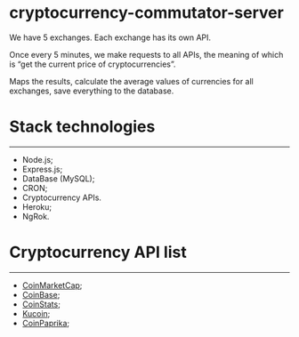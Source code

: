 # cryptocurrency-commutator-server

We have 5 exchanges. Each exchange has its own API.

Once every 5 minutes, we make requests to all APIs, the meaning of which is “get
the current price of cryptocurrencies”.

Maps the results, calculate the average values of currencies for all exchanges,
save everything to the database.

# Stack technologies

---

- Node.js;
- Express.js;
- DataBase (MySQL);
- CRON;
- Cryptocurrency APIs.
- Heroku;
- NgRok.

# Cryptocurrency API list

---

- [CoinMarketCap](https://coinmarketcap.com/api/documentation/v1/#operation/getV1CryptocurrencyListingsLatest);
- [CoinBase](https://developers.coinbase.com/api/v2?javascript#introduction);
- [CoinStats](https://documenter.getpostman.com/view/5734027/RzZ6Hzr3);
- [Kucoin](https://docs.kucoin.com/#general);
- [CoinPaprika](https://api.coinpaprika.com/);
